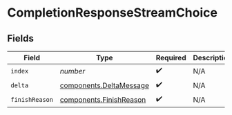# CompletionResponseStreamChoice


## Fields

| Field                                                              | Type                                                               | Required                                                           | Description                                                        |
| ------------------------------------------------------------------ | ------------------------------------------------------------------ | ------------------------------------------------------------------ | ------------------------------------------------------------------ |
| `index`                                                            | *number*                                                           | :heavy_check_mark:                                                 | N/A                                                                |
| `delta`                                                            | [components.DeltaMessage](../../models/components/deltamessage.md) | :heavy_check_mark:                                                 | N/A                                                                |
| `finishReason`                                                     | [components.FinishReason](../../models/components/finishreason.md) | :heavy_check_mark:                                                 | N/A                                                                |